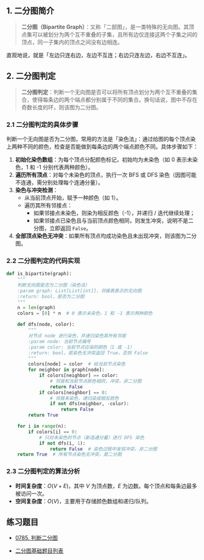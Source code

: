 ## 1. 二分图简介

> **二分图（Bipartite Graph）**：又称「二部图」，是一类特殊的无向图。其顶点集可以被划分为两个互不重叠的子集，且所有边仅连接这两个子集之间的顶点，同一子集内的顶点之间没有边相连。

直观地说，就是「左边只连右边，左边不互连；右边只连左边，右边不互连」。

## 2. 二分图判定

> **二分图判定**：判断一个无向图是否可以将所有顶点划分为两个互不重叠的集合，使得每条边的两个端点都分别属于不同的集合。换句话说，图中不存在奇数长度的环，则该图为二分图。

### 2.1 二分图判定的具体步骤

判断一个无向图是否为二分图，常用的方法是「染色法」：通过给图的每个顶点染上两种不同的颜色，检查是否能做到每条边的两个端点颜色不同。具体步骤如下：

1. **初始化染色数组**：为每个顶点分配颜色标记，初始均为未染色（如 0 表示未染色，1 和 -1 分别代表两种颜色）。
2. **遍历所有顶点**：对每个未染色的顶点，执行一次 BFS 或 DFS 染色（因图可能不连通，需分别处理每个连通分量）。
3. **染色与冲突检测**：
    - 从当前顶点开始，赋予一种颜色（如 1）。
    - 遍历其所有邻接点：
        - 如果邻接点未染色，则染为相反颜色（-1），并递归 / 迭代继续处理；
        - 如果邻接点已染色且与当前顶点颜色相同，则发生冲突，说明不是二分图，立即返回 `False`。
4. **全部顶点染色无冲突**：如果所有顶点均成功染色且未出现冲突，则该图为二分图。


### 2.2 二分图判定的代码实现

```python
def is_bipartite(graph):
    """
    判断无向图是否为二分图（染色法）
    :param graph: List[List[int]]，邻接表表示的无向图
    :return: bool，是否为二分图
    """
    n = len(graph)
    colors = [0] * n  # 0 表示未染色，1 和 -1 表示两种颜色

    def dfs(node, color):
        """
        对节点 node 进行染色，并递归染色其所有邻居
        :param node: 当前节点编号
        :param color: 当前节点应染的颜色（1 或 -1）
        :return: bool，若染色无冲突返回 True，否则 False
        """
        colors[node] = color  # 给当前节点染色
        for neighbor in graph[node]:
            if colors[neighbor] == color:
                # 邻居和当前节点颜色相同，冲突，非二分图
                return False
            if colors[neighbor] == 0:
                # 邻居未染色，递归染成相反颜色
                if not dfs(neighbor, -color):
                    return False
        return True

    for i in range(n):
        if colors[i] == 0:
            # 只对未染色的节点（新连通分量）进行 DFS 染色
            if not dfs(i, 1):
                return False  # 染色过程中发现冲突，非二分图
    return True  # 所有节点染色无冲突，是二分图
```

### 2.3 二分图判定的算法分析

- **时间复杂度**：$O(V + E)$，其中 $V$ 为顶点数，$E$ 为边数。每个顶点和每条边最多被访问一次。
- **空间复杂度**：$O(V)$，主要用于存储颜色数组和递归/队列。


## 练习题目

- [0785. 判断二分图](https://github.com/ITCharge/AlgoNote/tree/main/docs/solutions/0700-0799/is-graph-bipartite.md)

- [二分图基础题目列表](https://github.com/ITCharge/AlgoNote/tree/main/docs/00_preface/00_06_categories_list.md#%E4%BA%8C%E5%88%86%E5%9B%BE%E5%9F%BA%E7%A1%80%E9%A2%98%E7%9B%AE)